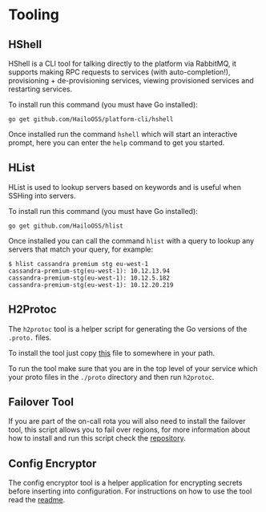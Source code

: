 # Tooling

## HShell

HShell is a CLI tool for talking directly to the platform via RabbitMQ, it supports making RPC requests to services (with auto-completion!), provisioning + de-provisioning services, viewing provisioned services and restarting services.

To install run this command (you must have Go installed):

```
go get github.com/HailoOSS/platform-cli/hshell
```

Once installed run the command `hshell` which will start an interactive prompt, here you can enter the `help` command to get you started.

## HList

HList is used to lookup servers based on keywords and is useful when SSHing into servers. 

To install run this command (you must have Go installed):

```
go get github.com/HailoOSS/hlist
```

Once installed you can call the command `hlist` with a query to lookup any servers that match your query, for example:

```
$ hlist cassandra premium stg eu-west-1
cassandra-premium-stg(eu-west-1): 10.12.13.94
cassandra-premium-stg(eu-west-1): 10.12.5.182
cassandra-premium-stg(eu-west-1): 10.12.20.219
```

## H2Protoc

The `h2protoc` tool is a helper script for generating the Go versions of the `.proto.` files. 

To install the tool just copy [this](../_assets/shared/h2protoc) file to somewhere in your path.

To run the tool make sure that you are in the top level of your service which your proto files in the `./proto` directory and then run `h2protoc`.

## Failover Tool

If you are part of the on-call rota you will also need to install the failover tool, this script allows you to fail over regions, for more information about how to install and run this script check the [repository](https://github.com/HailoOSS/failover-tool).

## Config Encryptor

The config encryptor tool is a helper application for encrypting secrets before inserting into configuration. For instructions on how to use the tool read the [readme](https://github.com/HailoOSS/h2o-config-encryptor).
